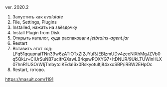 ver. 2020.2
1. Запустить как _evalutate_
2. File, Settings, Plugins
3. Installed, нажать на звёздочку
4. Install Plugin from Disk
5. Открыть каталог, куда распаковали  _jetbrains-agent.jar_
3. Restart
4. Вставить этот код: LFq51qqupnaiTNn39w6zATiOTxZI2JYuRJEBlzmUDv4zeeNlXhMgJZVb0q5QkLr+CIUrSuNB7ucifrGXawLB4qswPOXYG7+ItDNUR/9UkLTUWlnHLX07hnR1USOrWIjTmbytcIKEdaI6x0RskyotuItj84xxoSBP/iRBW2EHpOc
5. Restart, готово.

https://masuit.com/1191
